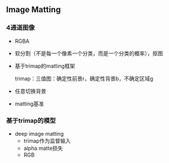 ## Image Matting

### 4通道图像

- RGBA

- 软分割（不是每一个像素一个分类，而是一个分类的概率），抠图

- 基于trimap的matting框架

  trimap：三值图：确定性前景r，确定性背景b，不确定区域g

- 任意切换背景

- matting基准

### 基于trimap的模型

- deep image matting
  - trimap作为监督输入
  - alpha matte损失
  - RGB